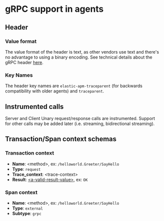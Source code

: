 # gRPC support in agents

## Header

### Value format
The value format of the header is text, as other vendors use text and there's no advantage to using a binary encoding. See technical details about the gRPC header [here](https://github.com/grpc/grpc/blob/master/doc/PROTOCOL-HTTP2.md#requests).

### Key Names
The header key names are `elastic-apm-traceparent` (for backwards compatibility with older agents) and `traceparent`.

## Instrumented calls
Server and Client Unary request/response calls are instrumented. Support for other calls may be added later (i.e. streaming, bidirectional streaming).

## Transaction/Span context schemas

### Transaction context


* **Name**: \<method\>, ex: `/helloworld.Greeter/SayHello`
* **Type**: `request`
* **Trace_context**: \<trace-context\>
* **Result**: [\<a-valid-result-value\>](https://github.com/grpc/grpc/blob/master/doc/statuscodes.md#status-codes-and-their-use-in-grpc), ex: `OK`

### Span context

* **Name**: \<method\>, ex: `/helloworld.Greeter/SayHello`
* **Type**: `external`
* **Subtype**: `grpc`

